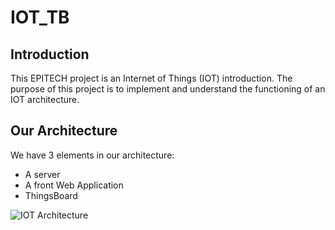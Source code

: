 # IOT_TB

## Introduction

This EPITECH project is an Internet of Things (IOT) introduction.
The purpose of this project is to implement and understand the functioning of an IOT architecture.

## Our Architecture

We have 3 elements in our architecture:
- A server
- A front Web Application
- ThingsBoard

![IOT Architecture](Architecture_diagram.png)